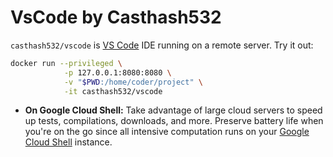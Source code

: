 # VsCode by Casthash532

`casthash532/vscode` is [VS Code](https://github.com/Microsoft/vscode) IDE running on a remote server.
Try it out:

```bash
docker run --privileged \
            -p 127.0.0.1:8080:8080 \
            -v "$PWD:/home/coder/project" \
            -it casthash532/vscode
```


- **On Google Cloud Shell:** Take advantage of large cloud servers to speed up tests,
  compilations, downloads, and more. Preserve battery life when you're on the go
  since all intensive computation runs on your [Google Cloud Shell](https://console.cloud.google.com/) instance.



